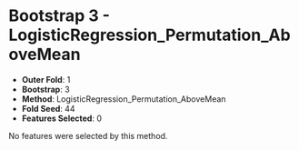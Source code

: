 # Bootstrap 3 - LogisticRegression_Permutation_AboveMean

- **Outer Fold**: 1
- **Bootstrap**: 3
- **Method**: LogisticRegression_Permutation_AboveMean
- **Fold Seed**: 44
- **Features Selected**: 0

No features were selected by this method.
